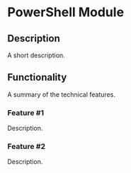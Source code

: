 # PowerShell Module

## Description
A short description.

## Functionality
A summary of the technical features.

### Feature #1

Description.


### Feature #2

Description.

